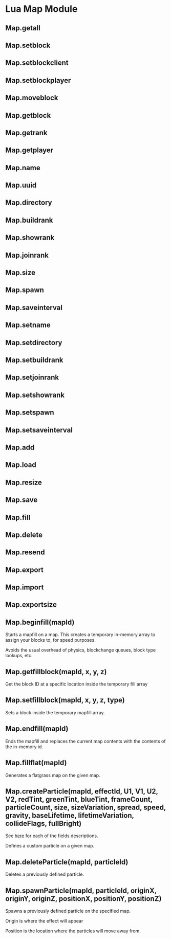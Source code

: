 # Lua Map Module

## Map.getall
## Map.setblock
## Map.setblockclient
## Map.setblockplayer
## Map.moveblock
## Map.getblock
## Map.getrank
## Map.getplayer
## Map.name
## Map.uuid
## Map.directory
## Map.buildrank
## Map.showrank
## Map.joinrank
## Map.size
## Map.spawn
## Map.saveinterval
## Map.setname
## Map.setdirectory
## Map.setbuildrank
## Map.setjoinrank
## Map.setshowrank
## Map.setspawn
## Map.setsaveinterval
## Map.add
## Map.load
## Map.resize
## Map.save
## Map.fill
## Map.delete
## Map.resend
## Map.export
## Map.import
## Map.exportsize
## Map.beginfill(mapId)
Starts a mapfill on a map. This creates a temporary in-memory array to assign your blocks to, for speed purposes.

Avoids the usual overhead of physics, blockchange queues, block type lookups, etc.

## Map.getfillblock(mapId, x, y, z)
Get the block ID at a specific location inside the temporary fill array
## Map.setfillblock(mapId, x, y, z, type)
Sets a block inside the temporary mapfill array.
## Map.endfill(mapId)
Ends the mapfill and replaces the current map contents with the contents of the in-memory id.

## Map.fillflat(mapId)
Generates a flatgrass map on the given map.

## Map.createParticle(mapId, effectId, U1, V1, U2, V2, redTint, greenTint, blueTint, frameCount, particleCount, size, sizeVariation, spread, speed, gravity, baseLifetime, lifetimeVariation, collideFlags, fullBright)
See [here](https://wiki.vg/Classic_Protocol_Extension#CustomParticles) for each of the fields descriptions.

Defines a custom particle on a given map. 
## Map.deleteParticle(mapId, particleId)
Deletes a previously defined particle.
## Map.spawnParticle(mapId, particleId, originX, originY, originZ, positionX, positionY, positionZ)
Spawns a previously defined particle on the specified map.

Origin is where the effect will appear

Position is the location where the particles will move away from.